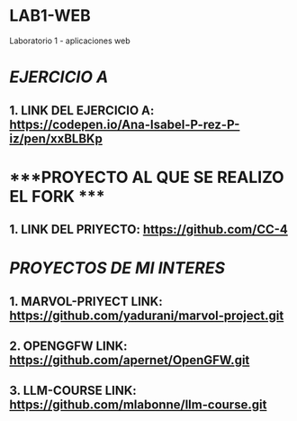 # LAB1-WEB
Laboratorio 1 - aplicaciones web

# ***EJERCICIO A***
## 1. LINK DEL EJERCICIO A: https://codepen.io/Ana-Isabel-P-rez-P-iz/pen/xxBLBKp

# ***PROYECTO AL QUE SE REALIZO EL FORK ***
## 1. LINK DEL PRIYECTO: https://github.com/CC-4

# ***PROYECTOS DE MI INTERES***
## 1. MARVOL-PRIYECT LINK: https://github.com/yadurani/marvol-project.git
## 2. OPENGGFW LINK: https://github.com/apernet/OpenGFW.git
## 3. LLM-COURSE LINK: https://github.com/mlabonne/llm-course.git

